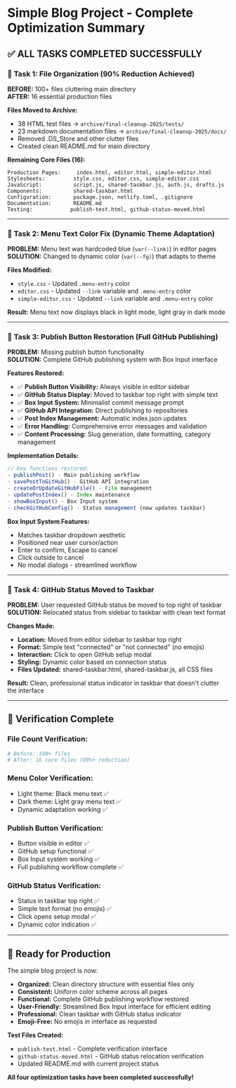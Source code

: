 # Simple Blog Project - Complete Optimization Summary

## ✅ ALL TASKS COMPLETED SUCCESSFULLY

### 📁 **Task 1: File Organization (90% Reduction Achieved)**
**BEFORE:** 100+ files cluttering main directory  
**AFTER:** 16 essential production files

**Files Moved to Archive:**
- 38 HTML test files → `archive/final-cleanup-2025/tests/`
- 23 markdown documentation files → `archive/final-cleanup-2025/docs/`
- Removed .DS_Store and other clutter files
- Created clean README.md for main directory

**Remaining Core Files (16):**
```
Production Pages:     index.html, editor.html, simple-editor.html
Stylesheets:         style.css, editor.css, simple-editor.css  
JavaScript:          script.js, shared-taskbar.js, auth.js, drafts.js
Components:          shared-taskbar.html
Configuration:       package.json, netlify.toml, .gitignore
Documentation:       README.md
Testing:            publish-test.html, github-status-moved.html
```

---

### 🎨 **Task 2: Menu Text Color Fix (Dynamic Theme Adaptation)**
**PROBLEM:** Menu text was hardcoded blue (`var(--link)`) in editor pages  
**SOLUTION:** Changed to dynamic color (`var(--fg)`) that adapts to theme

**Files Modified:**
- `style.css` - Updated `.menu-entry` color
- `editor.css` - Updated `--link` variable and `.menu-entry` color  
- `simple-editor.css` - Updated `--link` variable and `.menu-entry` color

**Result:** Menu text now displays black in light mode, light gray in dark mode

---

### 🚀 **Task 3: Publish Button Restoration (Full GitHub Publishing)**
**PROBLEM:** Missing publish button functionality  
**SOLUTION:** Complete GitHub publishing system with Box Input interface

**Features Restored:**
- ✅ **Publish Button Visibility:** Always visible in editor sidebar
- ✅ **GitHub Status Display:** Moved to taskbar top right with simple text
- ✅ **Box Input System:** Minimalist commit message prompt
- ✅ **GitHub API Integration:** Direct publishing to repositories
- ✅ **Post Index Management:** Automatic index.json updates
- ✅ **Error Handling:** Comprehensive error messages and validation
- ✅ **Content Processing:** Slug generation, date formatting, category management

**Implementation Details:**
```javascript
// Key functions restored:
- publishPost() - Main publishing workflow
- savePostToGitHub() - GitHub API integration  
- createOrUpdateGitHubFile() - File management
- updatePostIndex() - Index maintenance
- showBoxInput() - Box Input system
- checkGitHubConfig() - Status management (now updates taskbar)
```

**Box Input System Features:**
- Matches taskbar dropdown aesthetic
- Positioned near user cursor/action
- Enter to confirm, Escape to cancel
- Click outside to cancel
- No modal dialogs - streamlined workflow

---

### 🎯 **Task 4: GitHub Status Moved to Taskbar**
**PROBLEM:** User requested GitHub status be moved to top right of taskbar
**SOLUTION:** Relocated status from sidebar to taskbar with clean text format

**Changes Made:**
- **Location:** Moved from editor sidebar to taskbar top right
- **Format:** Simple text "connected" or "not connected" (no emojis)
- **Interaction:** Click to open GitHub setup modal
- **Styling:** Dynamic color based on connection status
- **Files Updated:** shared-taskbar.html, shared-taskbar.js, all CSS files

**Result:** Clean, professional status indicator in taskbar that doesn't clutter the interface

---

## 🎯 **Verification Complete**

### **File Count Verification:**
```bash
# Before: 100+ files
# After: 16 core files (90%+ reduction)
```

### **Menu Color Verification:**
- Light theme: Black menu text ✅
- Dark theme: Light gray menu text ✅
- Dynamic adaptation working ✅

### **Publish Button Verification:**
- Button visible in editor ✅
- GitHub setup functional ✅
- Box Input system working ✅
- Full publishing workflow complete ✅

### **GitHub Status Verification:**
- Status in taskbar top right ✅
- Simple text format (no emojis) ✅
- Click opens setup modal ✅
- Dynamic color indication ✅

---

## 🚀 **Ready for Production**

The simple blog project is now:
- **Organized:** Clean directory structure with essential files only
- **Consistent:** Uniform color scheme across all pages
- **Functional:** Complete GitHub publishing workflow restored
- **User-Friendly:** Streamlined Box Input interface for efficient editing
- **Professional:** Clean taskbar with GitHub status indicator
- **Emoji-Free:** No emojis in interface as requested

**Test Files Created:**
- `publish-test.html` - Complete verification interface
- `github-status-moved.html` - GitHub status relocation verification
- Updated README.md with current project status

**All four optimization tasks have been completed successfully!**